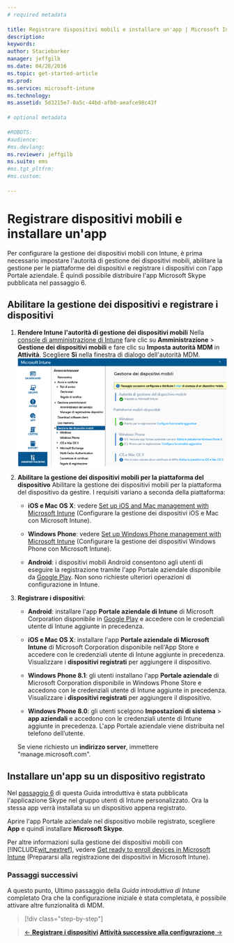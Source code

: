 ```yaml
---
# required metadata

title: Registrare dispositivi mobili e installare un'app | Microsoft Intune
description:
keywords:
author: Staciebarker
manager: jeffgilb
ms.date: 04/28/2016
ms.topic: get-started-article
ms.prod:
ms.service: microsoft-intune
ms.technology:
ms.assetid: 5d3215e7-0a5c-44bd-afb0-aeafce98c43f

# optional metadata

#ROBOTS:
#audience:
#ms.devlang:
ms.reviewer: jeffgilb
ms.suite: ems
#ms.tgt_pltfrm:
#ms.custom:

---
```


# Registrare dispositivi mobili e installare un'app
Per configurare la gestione dei dispositivi mobili con Intune, è prima necessario impostare l'autorità di gestione dei dispositivi mobili, abilitare la gestione per le piattaforme dei dispositivi e registrare i dispositivi con l'app Portale aziendale. È quindi possibile distribuire l'app Microsoft Skype pubblicata nel passaggio 6.

## Abilitare la gestione dei dispositivi e registrare i dispositivi

1.  **Rendere Intune l'autorità di gestione dei dispositivi mobili** Nella [console di amministrazione di Intune](https://manage.microsoft.com/) fare clic su **Amministrazione** > **Gestione dei dispositivi mobili** e fare clic su **Imposta autorità MDM** in **Attività**.  Scegliere **Sì** nella finestra di dialogo dell'autorità MDM.
    ![Console di amministrazione. Impostare MDM su Intune](./media/mdmAuthority.png)

2.  **Abilitare la gestione dei dispositivi mobili per la piattaforma del dispositivo** Abilitare la gestione dei dispositivi mobili per la piattaforma del dispositivo da gestire. I requisiti variano a seconda della piattaforma:

    -   **iOS e Mac OS X**: vedere [Set up iOS and Mac management with Microsoft Intune](/intune/deploy-use/set-up-ios-and-mac-management-with-microsoft-intune) (Configurare la gestione dei dispositivi iOS e Mac con Microsoft Intune).

    -   **Windows Phone**: vedere [Set up Windows Phone management with Microsoft Intune](/intune/deploy-use/set-up-windows-phone-management-with-microsoft-intune) (Configurare la gestione dei dispositivi Windows Phone con Microsoft Intune).

    -   **Android**: i dispositivi mobili Android consentono agli utenti di eseguire la registrazione tramite l'app Portale aziendale disponibile da [Google Play](https://play.google.com/store/apps/details?id=com.skype.raider). Non sono richieste ulteriori operazioni di configurazione in Intune.

3.  **Registrare i dispositivi**:

    -   **Android**: installare l'app **Portale aziendale di Intune** di Microsoft Corporation disponibile in [Google Play](http://go.microsoft.com/fwlink/p/?LinkId=386612) e accedere con le credenziali utente di Intune aggiunte in precedenza.

    -   **iOS e Mac OS X**: installare l'app **Portale aziendale di Microsoft Intune** di Microsoft Corporation disponibile nell'App Store e accedere con le credenziali utente di Intune aggiunte in precedenza. Visualizzare i **dispositivi registrati** per aggiungere il dispositivo.

    -   **Windows Phone 8.1**: gli utenti installano l'app **Portale aziendale** di Microsoft Corporation disponibile in Windows Phone Store e accedono con le credenziali utente di Intune aggiunte in precedenza.  Visualizzare i **dispositivi registrati** per aggiungere il dispositivo.

    -   **Windows Phone 8.0**: gli utenti scelgono **Impostazioni di sistema** &gt; **app aziendali** e accedono con le credenziali utente di Intune aggiunte in precedenza. L'app Portale aziendale viene distribuita nel telefono dell’utente.

    Se viene richiesto un **indirizzo server**, immettere "manage.microsoft.com".

## Installare un'app su un dispositivo registrato
Nel [passaggio 6](start-with-a-paid-subscription-to-microsoft-intune-step-6.md) di questa Guida introduttiva è stata pubblicata l'applicazione Skype nel gruppo utenti di Intune personalizzato. Ora la stessa app verrà installata su un dispositivo appena registrato.

Aprire l'app Portale aziendale nel dispositivo mobile registrato, scegliere **App** e quindi installare **Microsoft Skype**.

Per altre informazioni sulla gestione dei dispositivi mobili con [!INCLUDE[wit_nextref](../includes/wit_nextref_md.md)], vedere [Get ready to enroll devices in Microsoft Intune](/intune/deploy-use/get-ready-to-enroll-devices-in-microsoft-intune) (Prepararsi alla registrazione dei dispositivi in Microsoft Intune).


### Passaggi successivi
A questo punto, Ultimo passaggio della *Guida introduttiva di Intune* completato Ora che la configurazione iniziale è stata completata, è possibile attivare altre funzionalità di MDM.

>[!div class="step-by-step"]

>[&larr; **Registrare i dispositivi**](.\start-with-a-paid-subscription-to-microsoft-intune-step-8.md)     [**Attività successive alla configurazione** &rarr;](.\post-configuration-tasks.md)  


<!--HONumber=May16_HO3-->


